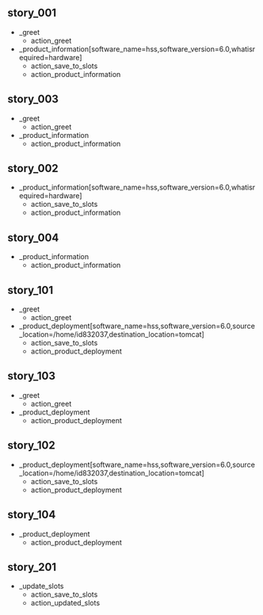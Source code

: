 ## story_001
* _greet
   - action_greet
* _product_information[software_name=hss,software_version=6.0,whatisrequired=hardware]
   - action_save_to_slots
   - action_product_information

## story_003
* _greet
   - action_greet
* _product_information
   - action_product_information

## story_002
* _product_information[software_name=hss,software_version=6.0,whatisrequired=hardware]
   - action_save_to_slots
   - action_product_information

## story_004
* _product_information
   - action_product_information

## story_101
* _greet
   - action_greet
* _product_deployment[software_name=hss,software_version=6.0,source_location=/home/id832037,destination_location=tomcat]
   - action_save_to_slots
   - action_product_deployment

## story_103
* _greet
   - action_greet
* _product_deployment
   - action_product_deployment

## story_102
* _product_deployment[software_name=hss,software_version=6.0,source_location=/home/id832037,destination_location=tomcat]
   - action_save_to_slots
   - action_product_deployment

## story_104
* _product_deployment
   - action_product_deployment

## story_201
* _update_slots
   - action_save_to_slots
   - action_updated_slots
